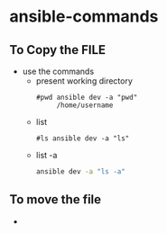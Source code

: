 # ansible-commands
## To Copy the FILE
- use the commands
  - present working directory
    ```
    #pwd ansible dev -a "pwd"
         /home/username
    ```
  - list
    ```
    #ls ansible dev -a "ls"
    ```
  - list -a
    ```sh
    ansible dev -a "ls -a"
    ```
## To move the file
- 


